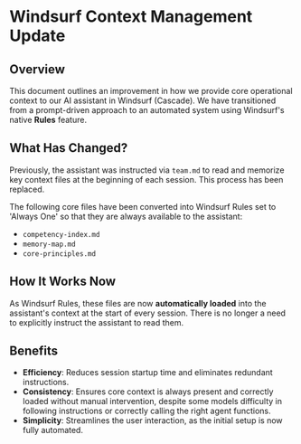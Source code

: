 # Windsurf Context Management Update

## Overview

This document outlines an improvement in how we provide core operational context to our AI assistant in Windsurf (Cascade). We have transitioned from a prompt-driven approach to an automated system using Windsurf's native **Rules** feature.

## What Has Changed?

Previously, the assistant was instructed via `team.md` to read and memorize key context files at the beginning of each session. This process has been replaced.

The following core files have been converted into Windsurf Rules set to 'Always One' so that they are always available to the assistant:

-   `competency-index.md`
-   `memory-map.md`
-   `core-principles.md`

## How It Works Now

As Windsurf Rules, these files are now **automatically loaded** into the assistant's context at the start of every session. There is no longer a need to explicitly instruct the assistant to read them.

## Benefits

-   **Efficiency**: Reduces session startup time and eliminates redundant instructions.
-   **Consistency**: Ensures core context is always present and correctly loaded without manual intervention, despite some models difficulty in following instructions or correctly calling the right agent functions.
-   **Simplicity**: Streamlines the user interaction, as the initial setup is now fully automated.
